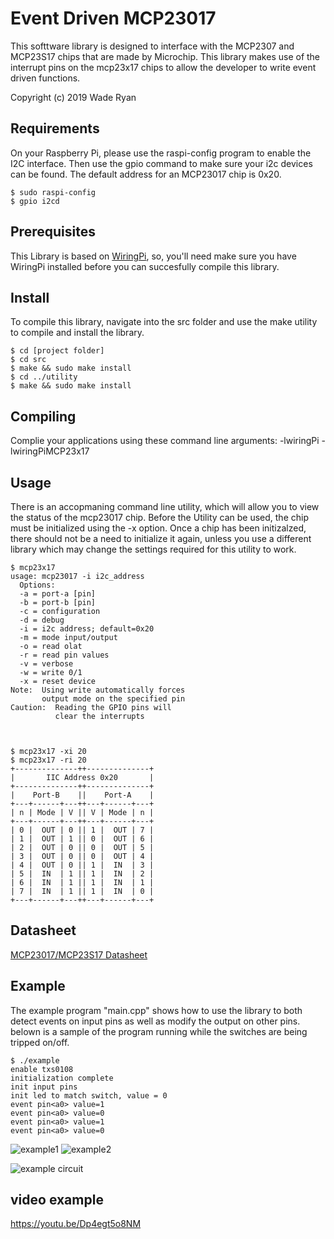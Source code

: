 # Event Driven MCP23017

This softtware library is designed to interface with the MCP2307 and MCP23S17 chips 
that are made by Microchip.  This library makes use of the interrupt pins 
on the mcp23x17 chips to allow the developer to write event driven functions.   

Copyright (c) 2019 Wade Ryan



## Requirements
On your Raspberry Pi, please use the raspi-config program to enable the I2C interface.
Then use the gpio command to make sure your i2c devices can be found.  The default address 
for an MCP23017 chip is 0x20.  

	$ sudo raspi-config
	$ gpio i2cd


## Prerequisites

This Library is based on [WiringPi](http://wiringpi.com/), so, you'll need make sure you 
have WiringPi installed before you can succesfully compile this library.  


## Install

To compile this library, navigate into the src folder and use the make utility to compile 
and install the library.

    $ cd [project folder]
    $ cd src
    $ make && sudo make install
    $ cd ../utility
    $ make && sudo make install

## Compiling
Complie your applications using these command line arguments: -lwiringPi -lwiringPiMCP23x17


## <a name="usage"></a>Usage

There is an accopmaning command line utility, which will allow you to view 
the status of the mcp23017 chip.  Before the Utility can be used, the chip must 
be initialized using the -x option.  Once a chip has been initizalzed, there 
should not be a need to initialize it again, unless you use a different library 
which may change the settings required for this utility to work. 

	$ mcp23x17
	usage: mcp23017 -i i2c_address
	  Options:
	  -a = port-a [pin]
	  -b = port-b [pin]
	  -c = configuration
	  -d = debug
	  -i = i2c address; default=0x20
	  -m = mode input/output
	  -o = read olat
	  -r = read pin values
	  -v = verbose
	  -w = write 0/1
	  -x = reset device
	Note:  Using write automatically forces
		   output mode on the specified pin
	Caution:  Reading the GPIO pins will
			  clear the interrupts



	$ mcp23x17 -xi 20
	$ mcp23x17 -ri 20
	+--------------++--------------+
	|       IIC Address 0x20       |
	+--------------++--------------+
	|    Port-B    ||    Port-A    |
	+---+------+---++---+------+---+
	| n | Mode | V || V | Mode | n |
	+---+------+---++---+------+---+
	| 0 |  OUT | 0 || 1 |  OUT | 7 |
	| 1 |  OUT | 1 || 0 |  OUT | 6 |
	| 2 |  OUT | 0 || 0 |  OUT | 5 |
	| 3 |  OUT | 0 || 0 |  OUT | 4 |
	| 4 |  OUT | 0 || 1 |  IN  | 3 |
	| 5 |  IN  | 1 || 1 |  IN  | 2 |
	| 6 |  IN  | 1 || 1 |  IN  | 1 |
	| 7 |  IN  | 1 || 1 |  IN  | 0 |
	+---+------+---++---+------+---+




## Datasheet

[MCP23017/MCP23S17 Datasheet](http://ww1.microchip.com/downloads/en/devicedoc/20001952c.pdf)


## <a name="example"></a>Example

The example program "main.cpp" shows how to use the library to both detect events on input pins as well as modify the output on other pins.  belown is a sample of the program running while the switches are being tripped on/off.

    $ ./example 
    enable txs0108
    initialization complete
    init input pins
    init led to match switch, value = 0
    event pin<a0> value=1
    event pin<a0> value=0
    event pin<a0> value=1
    event pin<a0> value=0


![example1](https://raw.githubusercontent.com/wryan67/mcp23x17_rpi_lib/master/readme/0147360e29a8bb1fad6939c6808a00bebf11492ea2.jpg)
![example2](https://raw.githubusercontent.com/wryan67/mcp23x17_rpi_lib/master/readme/01b87857856baf57ba885609b2ff861285b8ca0b5b.jpg)

![example circuit](https://raw.githubusercontent.com/wryan67/mcp23x17_rpi_lib/master/readme/mcp23017_example.png)

## video example

https://youtu.be/Dp4egt5o8NM
